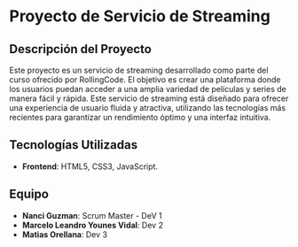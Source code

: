 # Proyecto de Servicio de Streaming

## Descripción del Proyecto

Este proyecto es un servicio de streaming desarrollado como parte del curso ofrecido por RollingCode. El objetivo es crear una plataforma donde los usuarios puedan acceder a una amplia variedad de películas y series de manera fácil y rápida. Este servicio de streaming está diseñado para ofrecer una experiencia de usuario fluida y atractiva, utilizando las tecnologías más recientes para garantizar un rendimiento óptimo y una interfaz intuitiva.

## Tecnologías Utilizadas

- **Frontend**: HTML5, CSS3, JavaScript.

## Equipo

- **Nanci Guzman**: Scrum Master - DeV 1
- **Marcelo Leandro Younes Vidal**: Dev 2
- **Matias Orellana**: Dev 3